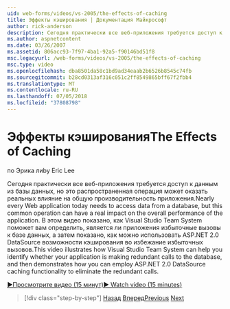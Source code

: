 ```yaml
---
uid: web-forms/videos/vs-2005/the-effects-of-caching
title: Эффекты кэширования | Документация Майкрософт
author: rick-anderson
description: Сегодня практически все веб-приложения требуется доступ к данным из базы данных, но это распространенная операция может оказать реальных влияние на общую производительность...
ms.author: aspnetcontent
ms.date: 03/26/2007
ms.assetid: 806acc93-7f97-4ba1-92a5-f90146bd51f8
msc.legacyurl: /web-forms/videos/vs-2005/the-effects-of-caching
msc.type: video
ms.openlocfilehash: dba8501da58c1bd9ad34eaab2b6526b8545c74fb
ms.sourcegitcommit: b28cd0313af316c051c2ff8549865bff67f2fbb4
ms.translationtype: MT
ms.contentlocale: ru-RU
ms.lasthandoff: 07/05/2018
ms.locfileid: "37808798"
---
```

<a name="the-effects-of-caching"></a><span data-ttu-id="89254-103">Эффекты кэширования</span><span class="sxs-lookup"><span data-stu-id="89254-103">The Effects of Caching</span></span>
====================
<span data-ttu-id="89254-104">по Эрика ли</span><span class="sxs-lookup"><span data-stu-id="89254-104">by Eric Lee</span></span>

<span data-ttu-id="89254-105">Сегодня практически все веб-приложения требуется доступ к данным из базы данных, но это распространенная операция может оказать реальных влияние на общую производительность приложения.</span><span class="sxs-lookup"><span data-stu-id="89254-105">Nearly every Web application today needs to access data from a database, but this common operation can have a real impact on the overall performance of the application.</span></span> <span data-ttu-id="89254-106">В этом видео показано, как Visual Studio Team System поможет вам определить, является ли приложения избыточные вызовы к базе данных, а затем показано, как можно использовать ASP.NET 2.0 DataSource возможности кэширования во избежание избыточных вызовов.</span><span class="sxs-lookup"><span data-stu-id="89254-106">This video illustrates how Visual Studio Team System can help you identify whether your application is making redundant calls to the database, and then demonstrates how you can employ ASP.NET 2.0 DataSource caching functionality to eliminate the redundant calls.</span></span>

[<span data-ttu-id="89254-107">&#9654;Просмотрите видео (15 минут)</span><span class="sxs-lookup"><span data-stu-id="89254-107">&#9654; Watch video (15 minutes)</span></span>](https://channel9.msdn.com/Blogs/ASP-NET-Site-Videos/the-effects-of-caching)

> [!div class="step-by-step"]
> <span data-ttu-id="89254-108">[Назад](custom-extraction-rules-and-coded-web-tests.md)
> [Вперед](using-the-load-test-agent.md)</span><span class="sxs-lookup"><span data-stu-id="89254-108">[Previous](custom-extraction-rules-and-coded-web-tests.md)
[Next](using-the-load-test-agent.md)</span></span>

